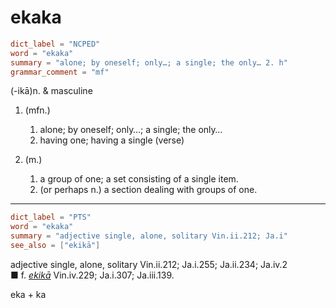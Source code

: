 # ekaka

``` toml
dict_label = "NCPED"
word = "ekaka"
summary = "alone; by oneself; only…; a single; the only… 2. h"
grammar_comment = "mf"
```

(\-ikā)n. & masculine

1. (mfn.)
   1. alone; by oneself; only…; a single; the only…
   2. having one; having a single (verse)

2. (m.)
   1. a group of one; a set consisting of a single item.
   2. (or perhaps n.) a section dealing with groups of one.

--------------------

``` toml
dict_label = "PTS"
word = "ekaka"
summary = "adjective single, alone, solitary Vin.ii.212; Ja.i"
see_also = ["ekikā"]
```

adjective single, alone, solitary Vin.ii.212; Ja.i.255; Ja.ii.234; Ja.iv.2  
■ f. *[ekikā](ekikā.md)* Vin.iv.229; Ja.i.307; Ja.iii.139.

eka \+ ka


